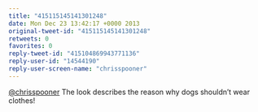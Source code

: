 ```yaml
---
title: "415115145141301248"
date: Mon Dec 23 13:42:17 +0000 2013
original-tweet-id: "415115145141301248"
retweets: 0
favorites: 0
reply-tweet-id: "415104869943771136"
reply-user-id: "14544190"
reply-user-screen-name: "chrisspooner"
---
```

<a href="https://twitter.com/chrisspooner">@chrisspooner</a> The look describes the reason why dogs shouldn’t wear clothes!
